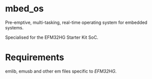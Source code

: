 # mbed_os

Pre-emptive, multi-tasking, real-time operating system for embedded systems. 

Specialised for the EFM32HG Starter Kit SoC.

# Requirements

emlib, emusb and other em files specific to _EFM32HG_.

